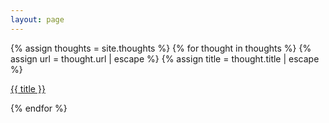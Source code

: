 ```yaml
---
layout: page
---
```


{% assign thoughts = site.thoughts %}
{% for thought in thoughts %}
{% assign url = thought.url | escape %}
{% assign title = thought.title | escape %}
<p>
    <a href="{{ url }}" >
        {{ title }}
    </a>
</p>
{% endfor %}